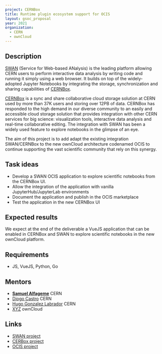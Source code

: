 ```yaml
---
project: CERNBox
title: Runtime plugin ecosystem support for OCIS
layout: gsoc_proposal
year: 2021
organization:
  - CERN
  - ownCloud
---
```



## Description
[SWAN](https://swan.web.cern.ch/swan/) (Service for Web-based ANalysis) is the leading platform allowing CERN users to perform interactive data analysis by writing code and running it simply using a web browser. It builds on top of the widely-adopted Jupyter Notebooks by integrating the storage, synchronization and sharing capabilities of [CERNBox](https://cernbox.web.cern.ch/cernbox/).

[CERNBox](https://cernbox.web.cern.ch/cernbox/) is a sync and share collaborative cloud storage solution at CERN used by more than 37K users and storing over 12PB of data. CERNBox has responded to the high demand in our diverse community to an easily and accessible cloud storage solution that provides integration with other CERN services for big science: visualization tools, interactive data analysis and real-time collaborative editing. The integration with SWAN has been a widely used feature to explore notebooks in the glimpse of an eye. 

The aim of this project is to add adapt the existing integration SWAN/CERNBox to the new ownCloud architecture codenamed OCIS to continue supporting the vast scientific community that rely on this synergy.

## Task ideas
* Develop a SWAN OCIS application to explore scientific notebooks from the CERNBox UI.
* Allow the integration of the application with vanilla JupyterHub/JupyterLab environments
* Document the application and publish in the OCIS marketplace
* Test the application in the new CERNBox UI

## Expected results
We expect at the end of the deliverable a VueJS application that can be enabled in CERNBox and SWAN to explore scientific notebooks in the new ownCloud platform.

##  Requirements
* JS, VueJS, Python, Go

## Mentors
* **[Samuel Alfageme](mailto:samuel.alfageme.sainz@cern.ch)** CERN
* [Diogo Castro](mailto:diogo.castro@cern.ch) CERN
* [Hugo Gonzalez Labrador](mailto:hugo.gonzalez.labrador@cern.ch) CERN
* [XYZ](mailto:xyz@test.com) ownCloud

## Links
  * [SWAN project](https://swan.web.cern.ch)
  * [CERBox project](https://cernbox.web.cern.ch)
  * [OCIS project](https://owncloud.github.io/ocis/)
